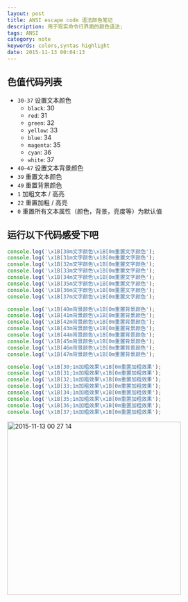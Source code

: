 ```yaml
---
layout: post
title: ANSI escape code 语法颜色笔记 
description: 用于现实命令行界面的颜色语法;
tags: ANSI
category: note
keywords: colors,syntas highlight
date: 2015-11-13 00:04:13
---
```


## 色值代码列表

* `30-37` 设置文本颜色
  * `black`: 30
  * `red`: 31
  * `green`: 32
  * `yellow`: 33 
  * `blue`: 34
  * `magenta`: 35
  * `cyan`: 36
  * `white`: 37
* `40–47` 设置文本背景颜色
* `39` 重置文本颜色
* `49` 重置背景颜色
* `1` 加粗文本 / 高亮
* `22` 重置加粗 / 高亮
* `0` 重置所有文本属性（颜色，背景，亮度等）为默认值

## 运行以下代码感受下吧

```js
console.log('\x1B[30m文字颜色\x1B[0m重置文字颜色');
console.log('\x1B[31m文字颜色\x1B[0m重置文字颜色');
console.log('\x1B[32m文字颜色\x1B[0m重置文字颜色');
console.log('\x1B[33m文字颜色\x1B[0m重置文字颜色');
console.log('\x1B[34m文字颜色\x1B[0m重置文字颜色');
console.log('\x1B[35m文字颜色\x1B[0m重置文字颜色');
console.log('\x1B[36m文字颜色\x1B[0m重置文字颜色');
console.log('\x1B[37m文字颜色\x1B[0m重置文字颜色');

console.log('\x1B[40m背景颜色\x1B[0m重置背景颜色');
console.log('\x1B[41m背景颜色\x1B[0m重置背景颜色');
console.log('\x1B[42m背景颜色\x1B[0m重置背景颜色');
console.log('\x1B[43m背景颜色\x1B[0m重置背景颜色');
console.log('\x1B[44m背景颜色\x1B[0m重置背景颜色');
console.log('\x1B[45m背景颜色\x1B[0m重置背景颜色');
console.log('\x1B[46m背景颜色\x1B[0m重置背景颜色');
console.log('\x1B[47m背景颜色\x1B[0m重置背景颜色');

console.log('\x1B[30;1m加粗效果\x1B[0m重置加粗效果');
console.log('\x1B[31;1m加粗效果\x1B[0m重置加粗效果');
console.log('\x1B[32;1m加粗效果\x1B[0m重置加粗效果');
console.log('\x1B[33;1m加粗效果\x1B[0m重置加粗效果');
console.log('\x1B[34;1m加粗效果\x1B[0m重置加粗效果');
console.log('\x1B[35;1m加粗效果\x1B[0m重置加粗效果');
console.log('\x1B[36;1m加粗效果\x1B[0m重置加粗效果');
console.log('\x1B[37;1m加粗效果\x1B[0m重置加粗效果');

```

<img width="400" alt="2015-11-13 00 27 14" src="https://cloud.githubusercontent.com/assets/1292082/11123967/6c12de6c-899d-11e5-9f40-72735ab26fb1.png">

